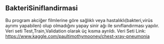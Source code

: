 ## BakteriSiniflandirmasi
Bu program akciğer filmlerine göre sağlıklı veya hastalıklı(bakteri,virüs ayrımı yapabilen) olup olmadığını yapay sinir ağı ile sınıflandırması yapılır.
Veri seti Test,Train,Validation olarak üç kısma ayrıldı.
Veri Seti Link: https://www.kaggle.com/paultimothymooney/chest-xray-pneumonia
